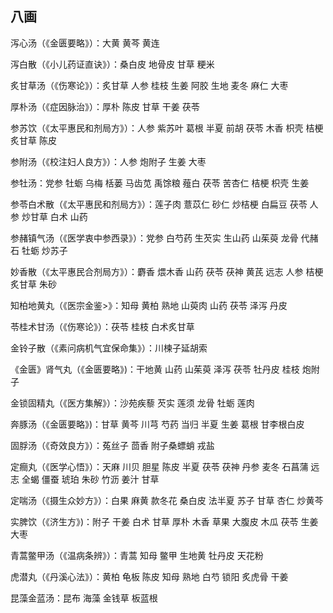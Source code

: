 ## 八画

泻心汤（《金匮要略》）：大黄 黄芩 黄连

泻白散（《小儿药证直诀》）：桑白皮 地骨皮  甘草 粳米

炙甘草汤（《伤寒论》）：炙甘草 人参 桂枝  生姜 阿胶 生地 麦冬 麻仁 大枣

厚朴汤（《症因脉治》）：厚朴 陈皮 甘草 干姜 茯苓

参苏饮（《太平惠民和剂局方》）：人参 紫苏叶 葛根 半夏 前胡 茯苓 木香 枳壳 桔梗 炙甘草 陈皮

参附汤（《校注妇人良方》）：人参 炮附子 生姜 大枣

参牡汤：党参 牡蛎 乌梅 栝蒌 马齿苋 禹馀粮 薤白 茯苓 苦杏仁 桔梗 枳壳 生姜

参苓白术散（《太平惠民和剂局方》）：莲子肉  薏苡仁 砂仁 炒桔梗 白扁豆 茯苓 人参 炒甘草 白术 山药

参赭镇气汤（《医学衷中参西录》）：党参 白芍药 生芡实 生山药 山茱萸 龙骨 代赭石 牡蛎 炒苏子

妙香散（《太平惠民合剂局方》）：麝香 煨木香 山药 茯苓 茯神 黄芪 远志 人参 桔梗 炙甘草 朱砂

知柏地黄丸（《医宗金鉴>》：知母 黄柏 熟地 山萸肉 山药 茯苓 泽泻 丹皮

苓桂术甘汤（《伤寒论》）：茯苓 桂枝 白术炙甘草

金铃子散（《素问病机气宜保命集》）：川楝子延胡索

《金匮》肾气丸（《金匮要略》)：干地黄 山药 山茱萸 泽泻 茯苓 牡丹皮 桂枝 炮附子

金锁固精丸（《医方集解》）：沙苑疾藜 芡实  莲须 龙骨 牡蛎 莲肉

奔豚汤（《金匮要略》)：甘草 黄芩 川芎 芍药 当归 半夏 生姜 葛根 甘李根白皮

固脬汤（《奇效良方》）：菟丝子 茴香 附子桑螵蛸 戎盐

定癎丸（《医学心悟》）：天麻 川贝 胆星 陈皮 半夏 茯苓 茯神 丹参 麦冬 石菖蒲 远志 全蝎 僵蚕 琥珀 朱砂 竹沥 姜汁 甘草

定喘汤（《摄生众妙方》）：白果 麻黄 款冬花 桑白皮 法半夏 苏子 甘草 杏仁 炒黄芩

实脾饮（《济生方》)：附子 干姜 白术 甘草 厚朴 木香 草果  大腹皮 木瓜 茯苓 生姜 大枣

青蒿鳖甲汤（《温病条辨》）：青蒿 知母 鳖甲 生地黄 牡丹皮 天花粉

虎潜丸（《丹溪心法》）：黄柏 龟板 陈皮 知母 熟地 白芍 锁阳 炙虎骨 干姜

昆藻金蓝汤：昆布 海藻 金钱草 板蓝根
